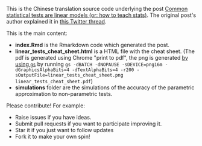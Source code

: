 This is the Chinese translation source code underlying the post [Common statistical tests are linear models (or: how to teach stats)](https://lindeloev.github.io/tests-as-linear/). The original post's author explained it in [this Twitter thread](https://twitter.com/jonaslindeloev/status/1110907133833502721).

This is the main content:

 * **index.Rmd** is the Rmarkdown code which generated the post.
 * **linear_tests_cheat_sheet.html** is a HTML file with the cheat sheet. (The pdf is generated using Chrome "print to pdf", the png is generated [by using `gs`](https://superuser.com/questions/49099/) by running `gs -dBATCH -dNOPAUSE -sDEVICE=png16m -dGraphicsAlphaBits=4 -dTextAlphaBits=4 -r200 -sOutputFile=linear_tests_cheat_sheet.png linear_tests_cheat_sheet.pdf`)
 * **simulations** folder are the simulations of the accuracy of the parametric approximation to non-parametric tests.
 
Please contribute! For example:

* Raise issues if you have ideas.
* Submit pull requests if you want to participate improving it.
* Star it if you just want to follow updates
* Fork it to make your own spin!